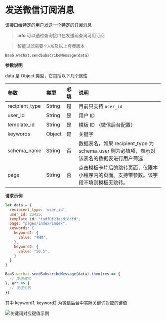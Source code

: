 <!-- ex_nonav -->

# 发送微信订阅消息

该接口给特定的用户发送一个特定的订阅消息

> **info**
> 可以通过查询接口在发送前查询可用订阅

> 智能过滤需要`个人版`及以上套餐版本

`BaaS.wechat.sendSubscribeMessage(data)`


**参数说明**

data 是 Object 类型，它包括以下几个属性

| 参数            | 类型   | 必填  | 说明 |
| :-------------- | :----- | :--- | :-- |
| recipient_type  | String | 是   | 目前只支持 `user_id` |
| user_id         | String | 是   | 用户 ID |
| template_id     | String | 是   | 模板 ID （微信后台配置）|
| keywords        | Object | 是   | 关键字 |
| schema_name     | String | 否   | 数据表名，如果 recipient_type 为 schema_user 则为必填项，表示对该表名的数据表进行用户筛选  |
| page            | String | 否   | 点击模板卡片后的跳转页面，仅限本小程序内的页面。支持带参数。该字段不填则模板无跳转。|


<!-- | recipient_type 类型 | recipient_params     | 类型            | 说明                          | -->
<!-- |:------------------|:---------------------|:--------------|:----------------------------| -->
<!-- | user_id           | user_id              | Integer       | 推送单个用户，传入用户 ID (对应 _userprofile 表中的 id 字段)              | -->
<!-- | user_list         | user_list            | Integer Array | 推送批量用户，传入用户 id 列表           | -->
<!-- | user_group        | user_group_name      | String        | 用户组名，注意这里是提交用户组名称，而不是用户组 id | -->
<!-- | schema_user       | user_profile_filters | String        | 对指定数据表的查询条件，用于筛选用户        | -->



**请求示例**

```js
let data = {
  recipient_type: 'user_id',
  user_id: 23425,
  template_id: "tadfDf23asdi8dfd",
  page: "pages/index/index",
  keywords: {
    keyword1: {
      value: "书籍",
    },
    keyword2: {
      value: "50.5",
    }
  }
}

BaaS.wechat.sendSubscribeMessage(data).then(res => {
  // 发送成功
}, err => {
  // 发送失败
})
```

其中 keyword1, keyword2 为微信后台中实际关键词对应的键值

![关键词对应键值示例](/images/cloud-function/keyword.png)

<!-- ## user_profile_filters 语法 -->
<!--  -->
<!-- | 操作符     	| 示例                                                                                                       	| 示例说明                    	| -->
<!-- |------------	|------------------------------------------------------------------------------------------------------------	|-----------------------------	| -->
<!-- | =          	| { a:{ $eq: '123' } }                                                                                       	| a == '123'       	| -->
<!-- | <          	| { a: { $lt: 22 } }                                                                                         	| a 小于 22                   	| -->
<!-- | <=         	| { a: { $lte: 22 } }                                                                                        	| a 小于等于 22               	| -->
<!-- | >          	| { a: { $gt: 22 } }                                                                                         	| a 大于 22                   	| -->
<!-- | >=         	| { a: { $gte: 22 } }                                                                                        	| a 大于等于 22               	| -->
<!-- | in         	| { a: { $in: [123, 456] } }                                                                                 	| a 存在于 [123, 456] , eg: 123 in [123, 456]      	| -->
<!-- | range      	| { a: { $range: [0, 5] } }                                                                                  	| a 存在于 [0, 1, 2, 3, 4] 中, eg: 1 in [0, 1, 2] 	| -->
<!-- | !=         	| { a: { $ne: '123' } }                                                                                      	| a 不等于 '123', eg '456' != '123'          	| -->
<!-- | not in     	| { a: { $nin: [123, 456] } }                                                                                	| a 不在 [123, 456] 中, eg: 888 不在 [123， 456] 中    	| -->
<!-- | contains   	| { a: { $contains: '123'} }                                                                                 	| a 包含 '123', eg: 'abc123' 包含 ‘123’         	| -->
<!-- | regex      	| { a: { $regex: '123', $options: 'g'} }                                                                     	| a.match(/123/g)             	| -->
<!-- | all        	| { a: { $all: [1, 2, 3] } }                                                                                 	| a 包含了 [1, 2, 3] , eg: [1, 2, 3] 包含了  [1, 2]  	| -->
<!-- | is null    	| { a: { $isnull: true} } }                                                                                  	| a 是否为空                  	| -->
<!-- | center     	| { a: { $center: {"radius": 123, "coordinates": [1, 2]} } }                                                 	| 请参考[withincircle](../../../js-sdk/schema/geo.md)          	| -->
<!-- | intersects 	| { a: { $intersects: {"type": `GEOJSON`, "coordinates": [1, 2]} }}                                          	| 请参考[include](../../../js-sdk/schema/geo.md)                	| -->
<!-- | nearsphere 	| { a: {"$nearsphere":{"geometry":{"type":"Point","coordinates":[1,2]},"min_distance":3,"max_distance":4}} } 	| 请参考[withinRegion](../../../js-sdk/schema/geo.md)           	| -->
